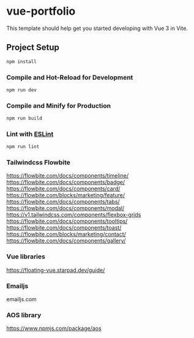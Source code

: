 # vue-portfolio

This template should help get you started developing with Vue 3 in Vite.

## Project Setup

```sh
npm install
```

### Compile and Hot-Reload for Development

```sh
npm run dev
```

### Compile and Minify for Production

```sh
npm run build
```

### Lint with [ESLint](https://eslint.org/)

```sh
npm run lint
```

### Tailwindcss Flowbite
https://flowbite.com/docs/components/timeline/
https://flowbite.com/docs/components/badge/
https://flowbite.com/docs/components/card/
https://flowbite.com/blocks/marketing/feature/
https://flowbite.com/docs/components/tabs/
https://flowbite.com/docs/components/modal/
https://v1.tailwindcss.com/components/flexbox-grids
https://flowbite.com/docs/components/tooltips/
https://flowbite.com/docs/components/toast/
https://flowbite.com/blocks/marketing/contact/
https://flowbite.com/docs/components/gallery/


### Vue libraries
https://floating-vue.starpad.dev/guide/

### Emailjs
emailjs.com

### AOS library
https://www.npmjs.com/package/aos
